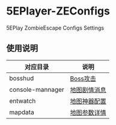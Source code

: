 # 5EPlayer-ZEConfigs
5EPlay ZombieEscape Configs Settings
## 使用说明
| 对应目录 | 说明                                                                       |
|----------|----------------------------------------------------------------------------|
| bosshud  | [Boss攻击](./bosshud/ReadMe.txt)             |
| console-mannager  | [地图剧情消息](./console-mannager/ReadMe.txt)             |
| entwatch  | [地图神器配置](./编辑说明.txt)             |
| mapdata  | [地图参数详情](./mapdata/ReadMe.txt)            |

